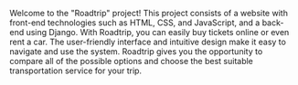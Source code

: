 Welcome to the "Roadtrip" project! This project consists of a website with front-end technologies such as HTML, CSS, and JavaScript, and a back-end using Django. With Roadtrip, you can easily buy tickets online or even rent a car. The user-friendly interface and intuitive design make it easy to navigate and use the system. Roadtrip gives you the opportunity to compare all of the possible options and choose the best suitable transportation service for your trip.
